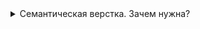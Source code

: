 <details>
<summary>
Семантическая верстка. Зачем нужна?
</summary>

позволяет screen reader'ам понимать правильную структуру сайта
accesability (доступность) повышается

позволяет улучшить SEO для роботов google, bing, yandex...

для ориентации в разметке

```html
<!-- не просто <div></div>, а: -->
<p></p>
<h1></h1>
<title></title>
<header></header>
<footer></footer>
<section></section>
<article></article>
<aside></aside>
<a></a>
<span></span>
<strong></strong>
<small></small>
```

</details>
